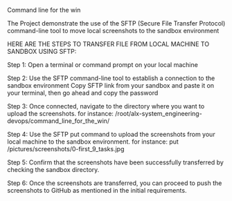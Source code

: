 Command line for the win


The Project demonstrate the use of the SFTP (Secure File Transfer Protocol) 
command-line tool to move local screenshots to the sandbox environment


HERE ARE THE STEPS TO TRANSFER FILE FROM LOCAL MACHINE TO SANDBOX USING SFTP:


Step 1: Open a terminal or command prompt on your local machine

Step 2: Use the SFTP command-line tool to establish a connection to the sandbox environment
		Copy SFTP link from your sandbox and paste it on your terminal, then go ahead and copy the password

Step 3: Once connected, navigate to the directory where you want to upload the screenshots.
	for instance: /root/alx-system_engineering-devops/command_line_for_the_win/


Step 4: Use the SFTP put command to upload the screenshots from your local machine to the sandbox environment.
	for instance: <shell> put /pictures/screenshots/0-first_9_tasks.jpg


Step 5: Confirm that the screenshots have been successfully transferred by checking the sandbox directory.


Step 6: Once the screenshots are transferred, you can proceed to push the screenshots to GitHub as mentioned in the initial requirements.
